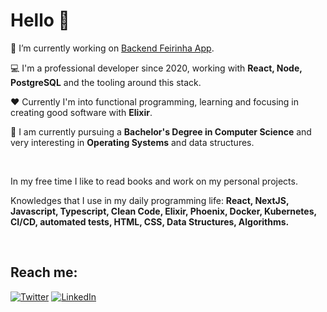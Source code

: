 # Hello 👋

🔭 I’m currently working on [Backend Feirinha App](https://github.com/digzom/backend_app_feirinha).

:computer: I'm a professional developer since 2020, working with **React, Node, PostgreSQL** and the tooling around this stack.

:heart: Currently I'm into functional programming, learning and focusing in creating good software with **Elixir**.

:book: I am currently pursuing a **Bachelor's Degree in Computer Science** and very interesting in **Operating Systems** and data structures.

<br>

In my free time I like to read books and work on my personal projects.

Knowledges that I use in my daily programming life: **React, NextJS, Javascript, Typescript, Clean Code, Elixir, Phoenix, Docker, Kubernetes, CI/CD, automated tests, HTML, CSS, Data Structures, Algorithms.**

<br>

## Reach me:

[![Twitter](https://img.shields.io/badge/Twitter-%231DA1F2.svg?style=for-the-badge&logo=Twitter&logoColor=white)](https://www.twitter.com/cyberproblem1)
[![LinkedIn](https://img.shields.io/badge/linkedin-%230077B5.svg?style=for-the-badge&logo=linkedin&logoColor=white)](https://www.linkedin.com/in/dicksonmelo)

